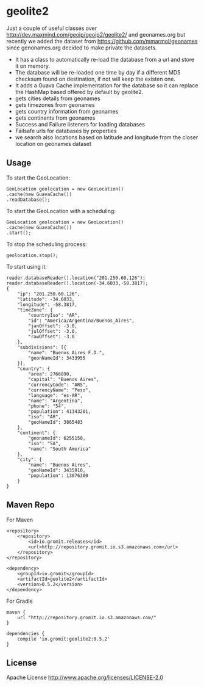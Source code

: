 # geolite2
Just a couple of useful classes over http://dev.maxmind.com/geoip/geoip2/geolite2/ and geonames.org but recently we added the dataset from https://github.com/mmarmol/geonames since genonames.org decided to make private the datasets.
  - It has a class to automatically re-load the database from a url and store it on memory.
  - The database will be re-loaded one time by day if a different MD5 checksum found on destination, if not will keep the existen one.
  - It adds a Guava Cache implementation for the database so it can replace the HashMap based offered by default by geolite2.
  - gets cities details from geonames
  - gets timezones from geonames
  - gets country information from geonames
  - gets continents from geonames
  - Success and Failure listeners for loading databases
  - Failsafe urls for databases by properties
  - we search also locations based on latitude and longitude from the closer location on geonames dataset

Usage
----

To start the GeoLocation:

    GeoLocation geolocation = new GeoLocation()
    .cache(new GuavaCache())
    .readDatabase();

To start the GeoLocation with a scheduling:

    GeoLocation geolocation = new GeoLocation()
    .cache(new GuavaCache())
    .start();
    
To stop the scheduling process:

    geolocation.stop();

To start using it:

    reader.databaseReader().location("201.250.60.126");
    reader.databaseReader().location(-34.6033,-58.3817);
	{
		"ip": "201.250.60.126",
		"latitude": -34.6033,
		"longitude": -58.3817,
		"timeZone": {
			"countryIso": "AR",
			"id": "America/Argentina/Buenos_Aires",
			"janOffset": -3.0,
			"julOffset": -3.0,
			"rawOffset": -3.0
		},
		"subdivisions": [{
			"name": "Buenos Aires F.D.",
			"geonNameId": 3433955
		}],
		"country": {
			"area": 2766890,
			"capital": "Buenos Aires",
			"currencyCode": "ARS",
			"currencyName": "Peso",
			"language": "es-AR",
			"name": "Argentina",
			"phone": "54",
			"population": 41343201,
			"iso": "AR",
			"geoNameId": 3865483
		},
		"continent": {
			"geonameId": 6255150,
			"iso": "SA",
			"name": "South America"
		},
		"city": {
			"name": "Buenos Aires",
			"geoNameId": 3435910,
			"population": 13076300
		}
	}
    
Maven Repo
----
For Maven

    <repository>
		<repository>
			<id>io.gromit.releases</id>
			<url>http://repository.gromit.io.s3.amazonaws.com</url>
		</repository>
    </repository>

    <dependency>
    	<groupId>io.gromit</groupId>
    	<artifactId>geolite2</artifactId>
    	<version>0.5.2</version>
    </dependency>

For Gradle

    maven {
        url "http://repository.gromit.io.s3.amazonaws.com/"
    }
    
    dependencies {
    	compile 'io.gromit:geolite2:0.5.2'
    }
    

License
----
Apache License http://www.apache.org/licenses/LICENSE-2.0
